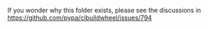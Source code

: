 If you wonder why this folder exists, please see the discussions in https://github.com/pypa/cibuildwheel/issues/794